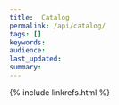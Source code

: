 ```yaml
---
title:  Catalog
permalink: /api/catalog/
tags: []
keywords: 
audience: 
last_updated: 
summary: 
---
```

{% include linkrefs.html %}